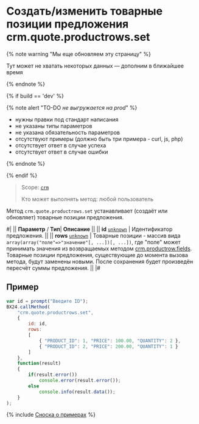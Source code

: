 # Создать/изменить товарные позиции предложения crm.quote.productrows.set

{% note warning "Мы еще обновляем эту страницу" %}

Тут может не хватать некоторых данных — дополним в ближайшее время

{% endnote %}

{% if build == 'dev' %}

{% note alert "TO-DO _не выгружается на prod_" %}

- нужны правки под стандарт написания
- не указаны типы параметров
- не указана обязательность параметров
- отсутствуют примеры (должно быть три примера - curl, js, php)
- отсутствует ответ в случае успеха
- отсутствует ответ в случае ошибки

{% endnote %}

{% endif %}

> Scope: [`crm`](../../scopes/permissions.md)
>
> Кто может выполнять метод: любой пользователь

Метод `crm.quote.productrows.set` устанавливает (создаёт или обновляет) товарные позиции предложения.

#|
||  **Параметр** / **Тип**| **Описание** ||
|| **id**
[`unknown`](../../data-types.md) | Идентификатор предложения. ||
|| **rows**
[`unknown`](../../data-types.md) | Товарные позиции - массив вида `array(array("поле"=>"значение"[, ...])[, ...])`, где "поле" может принимать значения из возвращаемых методом [crm.productrow.fields](../../crm/outdated/productrow-old/crm-productrow-fields.md). Товарные позиции предложения, существующие до момента вызова метода, будут заменены новыми. После сохранения будет произведён пересчёт суммы предложения. ||
|#

## Пример

```js
var id = prompt("Введите ID");
BX24.callMethod(
    "crm.quote.productrows.set",
    {
        id: id,
        rows:
        [
            { "PRODUCT_ID": 1, "PRICE": 100.00, "QUANTITY": 2 },
            { "PRODUCT_ID": 2, "PRICE": 200.00, "QUANTITY": 1 }
        ]
    },
    function(result)
    {
        if(result.error())
            console.error(result.error());
        else
            console.info(result.data());
    }
);
```

{% include [Сноска о примерах](../../../_includes/examples.md) %}